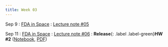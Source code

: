 ```yaml
---
title: Week 03
---
```


Sep 9
: [FDA in Space](https://boguoporousmedia.github.io/HWRS504-2025Fall/lecture/)
  : [Lecture note #05](https://boguoporousmedia.github.io/HWRS504-2025Fall/lecture/)

Sep 11
: [FDA in Space](https://boguoporousmedia.github.io/HWRS504-2025Fall/lecture/)
  : [Lecture note #06](https://boguoporousmedia.github.io/HWRS504-2025Fall/lecture/)
: **Release**{: .label .label-green}**HW #2** ([Notebook](../homework/hw2.html), [PDF](../homework/hw2.pdf))
